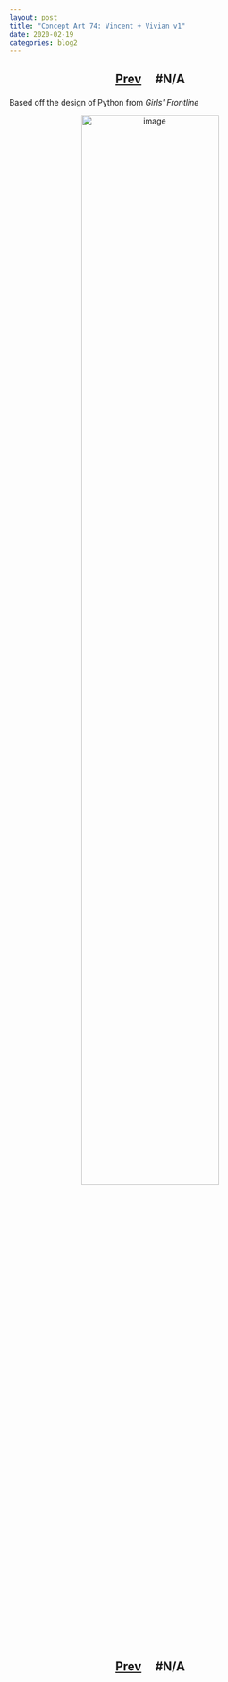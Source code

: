 ```yaml
---
layout: post
title: "Concept Art 74: Vincent + Vivian v1"
date: 2020-02-19
categories: blog2
---
```


<h2>
  <p style="text-align:center;">
    <a href="/wingsofthechorus/archive/2020/02/14/conceptart73">Prev</a>
    &nbsp;&nbsp;&nbsp;
#N/A
  </p>
</h2>

Based off the design of Python from <i>Girls' Frontline</i>

<p style="text-align:center;">
  <img src="/wingsofthechorus/images/conceptart/ca74.png" width="70%" alt="image"/>
</p>

<h2>
  <p style="text-align:center;">
    <a href="/wingsofthechorus/archive/2020/02/14/conceptart73">Prev</a>
    &nbsp;&nbsp;&nbsp;
#N/A
  </p>
</h2>
